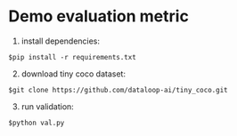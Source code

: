 # Demo evaluation metric

1. install dependencies:

`$pip install -r requirements.txt`

2. download tiny coco dataset:

`$git clone https://github.com/dataloop-ai/tiny_coco.git`

3. run validation:

`$python val.py`
